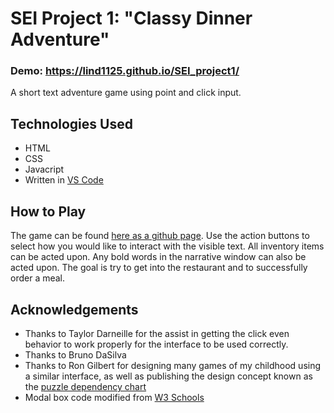 # SEI Project 1: "Classy Dinner Adventure"

### Demo: https://lind1125.github.io/SEI_project1/

A short text adventure game using point and click input.

## Technologies Used
* HTML
* CSS
* Javacript
* Written in [VS Code](https://code.visualstudio.com/) 

## How to Play

The game can be found [here as a github page](https://lind1125.github.io/SEI_project1/).
Use the action buttons to select how you would like to interact with the visible text. All inventory items can be acted upon. Any bold words in the narrative window can also be acted upon. The goal is try to get into the restaurant and to successfully order a meal.



## Acknowledgements
* Thanks to Taylor Darneille for the assist in getting the click even behavior to work properly for the interface to be used correctly.
* Thanks to Bruno DaSilva
* Thanks to Ron Gilbert for designing many games of my childhood using a similar interface, as well as publishing the design concept known as the [puzzle dependency chart](https://grumpygamer.com/puzzle_dependency_charts)
* Modal box code modified from [W3 Schools](https://www.w3schools.com/howto/howto_css_modals.asp)
